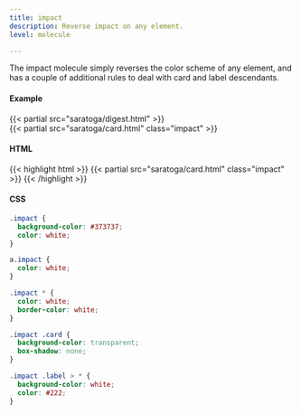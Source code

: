```yaml
---
title: impact
description: Reverse impact on any element.
level: molecule

---
```

The impact molecule simply reverses the color scheme of any element, and has a couple of additional rules to deal with card and label descendants. 

#### Example
<div class="example grid">
  {{< partial src="saratoga/digest.html" >}}
  <div>
  {{< partial src="saratoga/card.html" class="impact" >}}
  </div>
</div>

#### HTML
{{< highlight html >}}
{{< partial src="saratoga/card.html" class="impact" >}}
{{< /highlight >}}

#### CSS
```css
.impact {
  background-color: #373737;
  color: white;
}

a.impact {
  color: white;
}

.impact * {
  color: white;
  border-color: white;
}

.impact .card {
  background-color: transparent;
  box-shadow: none;
}

.impact .label > * {
  background-color: white;
  color: #222;
}
```
